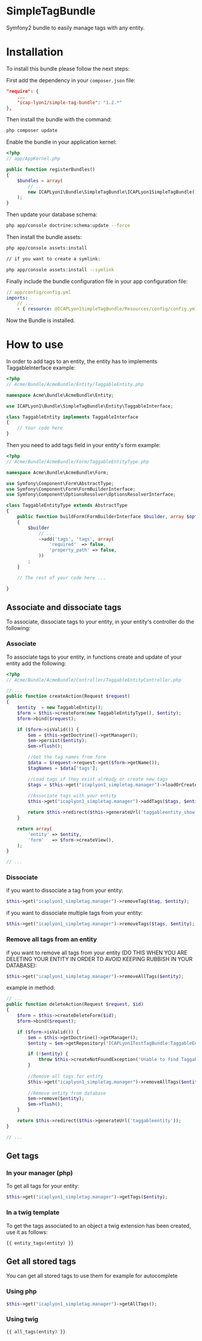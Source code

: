 SimpleTagBundle
===============

Symfony2 bundle to easily manage tags with any entity.

Installation
===========

To install this bundle please follow the next steps:

First add the dependency in your `composer.json` file:
    
```json
"require": {
    ...
    "icap-lyon1/simple-tag-bundle": "1.2.*"
},
```

Then install the bundle with the command:

```sh
php composer update
```

Enable the bundle in your application kernel:

```php
<?php
// app/AppKernel.php

public function registerBundles()
{
    $bundles = array(
        // ...
        new ICAPLyon1\Bundle\SimpleTagBundle\ICAPLyon1SimpleTagBundle(),
    );
}
```
Then update your database schema:

```sh
php app/console doctrine:schema:update --force
```

Then install the bundle assets:

```sh
php app/console assets:install

// if you want to create a symlink:

php app/console assets:install --symlink
```

Finally include the bundle configuration file in your app configuration file:
    
```yaml
// app/config/config.yml
imports:
    // ...
    - { resource: @ICAPLyon1SimpleTagBundle/Resources/config/config.yml }
```

Now the Bundle is installed.


How to use
==========

In order to add tags to an entity, the entity has to implements TaggableInterface
example:
    
```php
<?php
// Acme/Bundle/AcmeBundle/Entity/TaggableEntity.php

namespace Acme\Bundle\AcmeBundle\Entity;

use ICAPLyon1\Bundle\SimpleTagBundle\Entity\TaggableInterface;

class TaggableEntity implements TaggableInterface
{ 
    // Your code here
}
```

Then you need to add tags field in your entity's form 
example:
    
```php
<?php
// Acme/Bundle/AcmeBundle/Form/TaggableEntityType.php

namespace Acme\Bundle\AcmeBundle\Form;

use Symfony\Component\Form\AbstractType;
use Symfony\Component\Form\FormBuilderInterface;
use Symfony\Component\OptionsResolver\OptionsResolverInterface;

class TaggableEntityType extends AbstractType
{
    public function buildForm(FormBuilderInterface $builder, array $options)
    {
        $builder
            // ...
            ->add('tags', 'tags', array(
                'required'  => false,
                'property_path' => false,
            ))
        ;
    }

    // The rest of your code here ...

}
```

## Associate and dissociate tags

To associate, dissociate tags to your entity, in your entity's controller do the following:

### Associate

To associate tags to your entity, in functions create and update of your entity add the following:
    
```php
<?php
// Acme/Bundle/AcmeBundle/Controller/TaggableEntityController.php

// ...
public function createAction(Request $request)
{
    $entity  = new TaggableEntity();
    $form = $this->createForm(new TaggableEntityType(), $entity);
    $form->bind($request);

    if ($form->isValid()) {
        $em = $this->getDoctrine()->getManager();
        $em->persist($entity);
        $em->flush();

        //Get the tag names from form
        $data = $request->request->get($form->getName());
        $tagNames = $data['tags'];

        //Load tags if they exist already or create new tags
        $tags = $this->get("icaplyon1_simpletag.manager")->loadOrCreateTags($tagNames);
        
        //Associate tags with your entity
        $this->get("icaplyon1_simpletag.manager")->addTags($tags, $entity);

        return $this->redirect($this->generateUrl('taggableentity_show', array('id' => $entity->getId())));
    }

    return array(
        'entity' => $entity,
        'form'   => $form->createView(),
    );
}

// ...
```

### Dissociate

if you want to dissociate a tag from your entity:
    
```php
$this->get("icaplyon1_simpletag.manager")->removeTag($tag, $entity);
```    

if you want to dissociate multiple tags from your entity:
    
```php
$this->get("icaplyon1_simpletag.manager")->removeTags($tags, $entity);
```

### Remove all tags from an entity

if you want to remove all tags from your entity (DO THIS WHEN YOU ARE DELETING YOUR ENTITY IN ORDER TO AVOID KEEPING RUBBISH IN YOUR DATABASE):
    
```php
$this->get("icaplyon1_simpletag.manager")->removeAllTags($entity);
```

example in method:
    
```php
// ...
public function deleteAction(Request $request, $id)
{
    $form = $this->createDeleteForm($id);
    $form->bind($request);

    if ($form->isValid()) {
        $em = $this->getDoctrine()->getManager();
        $entity = $em->getRepository('ICAPLyon1TestTagBundle:TaggableEntity')->find($id);

        if (!$entity) {
            throw $this->createNotFoundException('Unable to find TaggableEntity entity.');
        }
        
        //Remove all tags for entity
        $this->get("icaplyon1_simpletag.manager")->removeAllTags($entity);
        
        //Remove entity from database
        $em->remove($entity);
        $em->flush();
    }

    return $this->redirect($this->generateUrl('taggableentity'));
}

// ...
```
## Get tags

### In your manager (php)

To get all tags for your entity:
    
```php
$this->get("icaplyon1_simpletag.manager")->getTags($entity);
```

### In a twig template

To get the tags associated to an object a twig extension has been created, use it as follows:

```twig
{{ entity_tags(entity) }}
```

## Get all stored tags

You can get all stored tags to use them for example for autocomplete

### Using php
```php
$this->get("icaplyon1_simpletag.manager")->getAllTags();
```
### Using twig
```twig
{{ all_tags(entity) }}
```